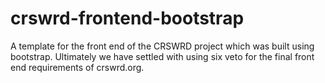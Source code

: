 # crswrd-frontend-bootstrap
A template for the front end of the CRSWRD project which was built using bootstrap. Ultimately we have settled with using six veto for the final front end requirements of crswrd.org.

